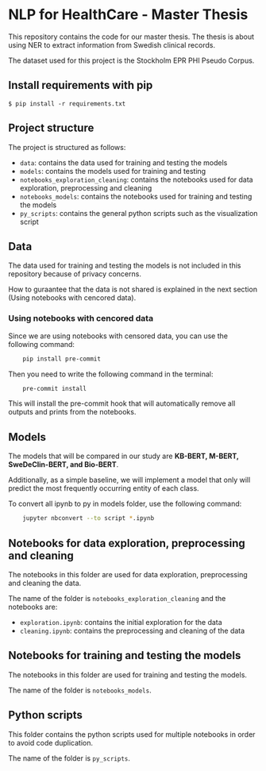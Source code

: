 # NLP for HealthCare - Master Thesis

This repository contains the code for our master thesis. The thesis is about using NER to extract information from Swedish clinical records.

The dataset used for this project is the Stockholm EPR PHI Pseudo Corpus.

## Install requirements with pip
`$ pip install -r requirements.txt`

## Project structure

The project is structured as follows:

- `data`: contains the data used for training and testing the models
- `models`: contains the models used for training and testing
- `notebooks_exploration_cleaning`: contains the notebooks used for data exploration, preprocessing and cleaning
- `notebooks_models`: contains the notebooks used for training and testing the models
- `py_scripts`: contains the general python scripts such as the visualization script

## Data

The data used for training and testing the models is not included in this repository because of privacy concerns.

How to guraantee that the data is not shared is explained in the next section (Using notebooks with cencored data).

### Using notebooks with cencored data

Since we are using notebooks with censored data, you can use the following command:

```bash
    pip install pre-commit
```

Then you need to write the following command in the terminal:

```bash
    pre-commit install
```

This will install the pre-commit hook that will automatically remove all outputs and prints from the notebooks.

## Models

The models that will be compared in our study are **KB-BERT, M-BERT, SweDeClin-BERT, and Bio-BERT**.

Additionally, as a simple baseline, we will implement a model that only will predict the most frequently occurring entity of each class.

To convert all ipynb to py in models folder, use the following command:

```bash
    jupyter nbconvert --to script *.ipynb
```

## Notebooks for data exploration, preprocessing and cleaning

The notebooks in this folder are used for data exploration, preprocessing and cleaning the data.

The name of the folder is `notebooks_exploration_cleaning` and the notebooks are:

- `exploration.ipynb`: contains the initial exploration for the data
- `cleaning.ipynb`: contains the preprocessing and cleaning of the data

## Notebooks for training and testing the models

The notebooks in this folder are used for training and testing the models.

The name of the folder is `notebooks_models`.

## Python scripts

This folder contains the python scripts used for multiple notebooks in order to avoid code duplication.

The name of the folder is `py_scripts`.